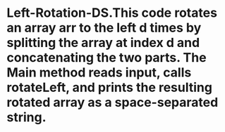 # Left-Rotation-DS.This code rotates an array arr to the left d times by splitting the array at index d and concatenating the two parts. The Main method reads input, calls rotateLeft, and prints the resulting rotated array as a space-separated string.
